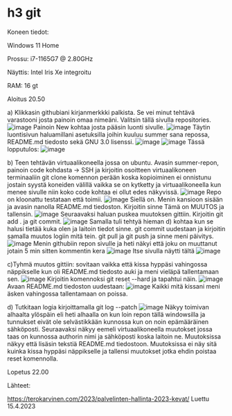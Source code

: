 # h3 git


Koneen tiedot:

Windows 11 Home

Prossu: i7-1165G7 @ 2.80GHz

Näyttis: Intel Iris Xe integroitu

RAM: 16 gt

Aloitus 20.50

a) Klikkasin githubiani kirjanmerkkki palkista. Se vei minut tehtävä varastooni josta painoin omaa nimeäni. Valitsin tällä sivulla repositories.
![image](https://user-images.githubusercontent.com/129611461/232245825-7640d926-58e7-4433-b6b0-b7f59063a7e3.png)
Painoin New kohtaa josta pääsin luonti sivulle. 
![image](https://user-images.githubusercontent.com/129611461/232247990-ce3c799f-d8b8-41b2-8894-a1778f828db5.png)
Täytin luontisivun haluamillani asetuksilla joihin kuuluu summer sana repossa, README.md tiedosto sekä GNU 3.0 lisenssi.
![image](https://user-images.githubusercontent.com/129611461/232245914-ba044f1c-8d62-4db2-a4cf-e4c609592e96.png)
![image](https://user-images.githubusercontent.com/129611461/232245936-236748dc-ef34-495c-bdf0-6de1e78fe4af.png)
Tässä lopputulos:
![image](https://user-images.githubusercontent.com/129611461/232246053-a4145454-0e04-4b1c-a6d0-20b2436d34b7.png)

b) Teen tehtävän virtuaalikoneella jossa on ubuntu. Avasin summer-repon, painoin code kohdasta -> SSH ja kirjoitin osoitteen virtuaalikoneen terminaaliin git clone komennon perään koska kopioiminen ei onnistunu jostain syystä koneiden välillä vaikka se on kytketty ja virtuaalikoneella kun menee sivulle niin koko code kohtaa ei ollut edes näkyvissä.
![image](https://user-images.githubusercontent.com/129611461/232246873-58b68455-c027-405a-b32b-765df9d1e8d6.png)
Repo on kloonattu testataan että toimii.
![image](https://user-images.githubusercontent.com/129611461/232246934-5f3b34a1-1b0b-4b25-94bb-b7b31ad20961.png)
Siellä on.
Menin kansioon sisään ja avasin nanolla README.md tiedoston. Kirjoitin sinne Tämä on MUUTOS ja tallensin.
![image](https://user-images.githubusercontent.com/129611461/232247108-32e7285a-98ef-4939-af25-e6fcfe8f3cf3.png)
Seuraavaksi haluan puskea muutoksen gittiin. Kirjoitin git add . ja git commit.
![image](https://user-images.githubusercontent.com/129611461/232247374-9d61ac97-5fb6-4989-bf71-50cd20a65c8e.png)
Samalla tuli tehtyä hieman d) kohtaa kun se halusi tietää kuka olen ja laitoin tiedot sinne.
git commit uudestaan ja kirjoitin samalla muutos logiin mitä tein. git pull ja git push ja sinne meni päivitys.
![image](https://user-images.githubusercontent.com/129611461/232247465-5a21810e-3eae-4a0b-b92f-fcf309c28406.png)
Menin githubiin repon sivulle ja heti näkyi että joku on muuttanut jotain 5 min sitten kommentin kera
![image](https://user-images.githubusercontent.com/129611461/232247540-eb27426f-99ed-4b42-a81b-1f2be12ef90d.png)
Itse sivulla näytti tältä
![image](https://user-images.githubusercontent.com/129611461/232247565-ef8ac794-e0aa-4f50-a902-e939a7f4a81e.png)

c)Tyhmä muutos gittiin: sovitaan vaikka että kissa hyppäsi vahingossa näppikselle kun oli README.md tiedosto auki ja meni vieläpä tallentamaan sen.
![image](https://user-images.githubusercontent.com/129611461/232247658-62288629-b270-427e-b4dc-3a298d49055e.png)
Kirjoitin komennoksi git reset --hard ja tapahtui näin.
![image](https://user-images.githubusercontent.com/129611461/232247693-f0792998-2664-4f0a-a9bd-ef8ddb42d6b1.png)
Avaan README.md tiedoston uudestaan:
![image](https://user-images.githubusercontent.com/129611461/232247716-db72e7ed-841d-4409-ba71-5f9ddbb4aa0f.png)
Kaikki mitä kissani meni äsken vahingossa tallentamaan on poissa.

d) Tutkitaan logia kirjoittamalla git log --patch
![image](https://user-images.githubusercontent.com/129611461/232247787-0634ee87-e18b-492e-8425-14dc869a44f7.png)
Näkyy toimivan alhaalta ylöspäin eli heti alhaalla on kun loin repon tällä windowsilla ja tunnukset eivät ole selvästikkään kunnossa kun on noin epämääräinen sähköposti. Seuraavaksi näkyy eemeli virtuaalikoneella muutokset jossa taas on kunnossa authorin nimi ja sähköposti koska laitoin ne. Muutoksissa näkyy että lisäsin tekstiä README.md tiedostoon. Muutoksissa ei näy sitä kuinka kissa hyppäsi näppikselle ja tallensi muutokset jotka ehdin poistaa reset komennolla.

Lopetus 22.00

Lähteet:

https://terokarvinen.com/2023/palvelinten-hallinta-2023-kevat/ Luettu 15.4.2023
